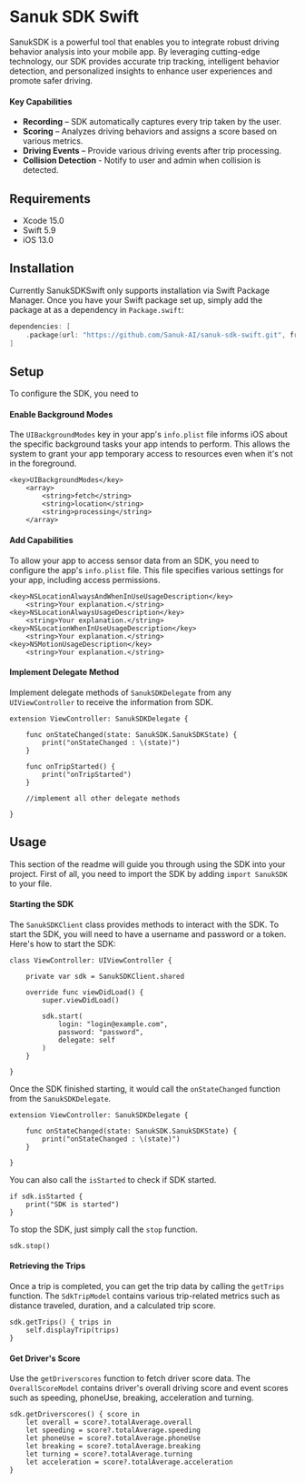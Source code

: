 <!-- [![Swift Version](https://img.shields.io/badge/Swift-5.9-green)](https://www.swift.org) ![iOS Version](https://img.shields.io/badge/iOS-13-blue) -->

# Sanuk SDK Swift

SanukSDK is a powerful tool that enables you to integrate robust driving behavior analysis into your mobile app. By leveraging cutting-edge technology, our SDK provides accurate trip tracking, intelligent behavior detection, and personalized insights to enhance user experiences and promote safer driving.

#### Key Capabilities

* **Recording** – SDK automatically captures every trip taken by the user.
* **Scoring** – Analyzes driving behaviors and assigns a score based on various metrics.
* **Driving Events** – Provide various driving events after trip processing.
* **Collision Detection** - Notify to user and admin when collision is detected.


## Requirements

* Xcode 15.0
* Swift 5.9
* iOS 13.0


## Installation

Currently SanukSDKSwift only supports installation via Swift Package Manager. Once you have your Swift package set up, simply add the package at as a dependency in `Package.swift`:

```swift
dependencies: [
    .package(url: "https://github.com/Sanuk-AI/sanuk-sdk-swift.git", from: "0.0.1")
]
```


## Setup

To configure the SDK, you need to

#### Enable Background Modes

The `UIBackgroundModes` key in your app's `info.plist` file informs iOS about the specific background tasks your app intends to perform. This allows the system to grant your app temporary access to resources even when it's not in the foreground.

```
<key>UIBackgroundModes</key>
	<array>
		<string>fetch</string>
		<string>location</string>
		<string>processing</string>
	</array>
```

#### Add Capabilities

To allow your app to access sensor data from an SDK, you need to configure the app's `info.plist` file. This file specifies various settings for your app, including access permissions.

```
<key>NSLocationAlwaysAndWhenInUseUsageDescription</key>
    <string>Your explanation.</string>
<key>NSLocationAlwaysUsageDescription</key>
    <string>Your explanation.</string>
<key>NSLocationWhenInUseUsageDescription</key>
    <string>Your explanation.</string>
<key>NSMotionUsageDescription</key>
    <string>Your explanation.</string>
```

#### Implement Delegate Method

Implement delegate methods of `SanukSDKDelegate` from any `UIViewController` to receive the information from SDK. 

```
extension ViewController: SanukSDKDelegate {

    func onStateChanged(state: SanukSDK.SanukSDKState) {
        print("onStateChanged : \(state)")
    }

    func onTripStarted() {
        print("onTripStarted")
    }

    //implement all other delegate methods

}
```

## Usage

This section of the readme will guide you through using the SDK into your project. First of all, you need to import the SDK by adding `import SanukSDK` to your file.

#### Starting the SDK

The `SanukSDKClient` class provides methods to interact with the SDK. To start the SDK, you will need to have a username and password or a token. Here's how to start the SDK:

```
class ViewController: UIViewController {
    
    private var sdk = SanukSDKClient.shared

    override func viewDidLoad() {
        super.viewDidLoad()
        
        sdk.start(
            login: "login@example.com",
            password: "password",
            delegate: self
        )
    }

}
```

Once the SDK finished starting, it would call the `onStateChanged` function from the `SanukSDKDelegate`.

```
extension ViewController: SanukSDKDelegate {
    
    func onStateChanged(state: SanukSDK.SanukSDKState) {
        print("onStateChanged : \(state)")
    }

}
```

You can also call the `isStarted` to check if SDK started.

```
if sdk.isStarted {
    print("SDK is started")
}
```

To stop the SDK, just simply call the `stop` function.

```
sdk.stop()
```

#### Retrieving the Trips

Once a trip is completed, you can get the trip data by calling the `getTrips` function. The `SdkTripModel` contains various trip-related metrics such as distance traveled, duration, and a calculated trip score.

```
sdk.getTrips() { trips in
    self.displayTrip(trips)
}
```

#### Get Driver's Score

Use the `getDriverscores` function to fetch driver score data. The `OverallScoreModel` contains driver's overall driving score and event scores such as speeding, phoneUse, breaking, acceleration and turning. 

```
sdk.getDriverscores() { score in
    let overall = score?.totalAverage.overall
    let speeding = score?.totalAverage.speeding
    let phoneUse = score?.totalAverage.phoneUse
    let breaking = score?.totalAverage.breaking
    let turning = score?.totalAverage.turning
    let acceleration = score?.totalAverage.acceleration
}
```
